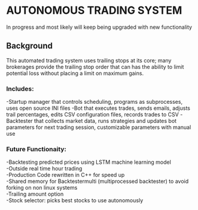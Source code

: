 # AUTONOMOUS TRADING SYSTEM
In progress and most likely will keep being upgraded with new functionality
## Background
This automated trading system uses trailing stops at its core; many brokerages provide the trailing stop order that can has the ability to limit potential loss without placing a limit on maximum gains.

### Includes:
-Startup manager that controls scheduling, programs as subprocesses, uses open source INI files
-Bot that executes trades, sends emails, adjusts trail percentages, edits CSV configuration files, records trades to CSV
-Backtester that collects market data, runs strategies and updates bot parameters for next trading session, customizable parameters with manual use

### Future Functionaity:
-Backtesting predicted prices using LSTM machine learning model  
-Outside real time hour trading  
-Production Code rewritten in C++ for speed up  
-Shared memory for Backtestermulti (multiprocessed backtester) to avoid forking on non linux systems  
-Trailing amount option  
-Stock selector: picks best stocks to use autonomously

<!-- For example:

Lets say we own stock X at $10, we would like to manage our downside risk and so we place a trailing stop sell order at 3%. If the stock falls 3% from the highest point

Additionally, most brokerages let this execution work server side, so you do not have to constantly have a



-risks and best type of things to trade ( high volume) since mkt order
-How the system works - all pieces
-Setup, correct path, ibapi, ibcontroller, config files
![1_9mxrTAU5LQg2Qos4zG6c-Q](https://user-images.githubusercontent.com/99143120/167326914-ce75de56-851e-42a1-92bb-38984915e8cf.png)
 -->
